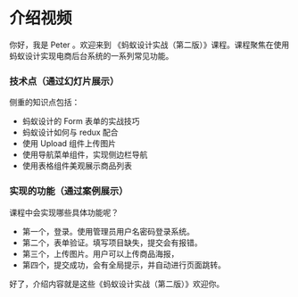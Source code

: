 # 介绍视频

你好，我是 Peter 。欢迎来到 《蚂蚁设计实战（第二版）》课程。课程聚焦在使用蚂蚁设计实现电商后台系统的一系列常见功能。

### 技术点（通过幻灯片展示）

侧重的知识点包括：

- 蚂蚁设计的 Form 表单的实战技巧
- 蚂蚁设计如何与 redux 配合
- 使用 Upload 组件上传图片
- 使用导航菜单组件，实现侧边栏导航
- 使用表格组件美观展示商品列表

### 实现的功能（通过案例展示）

课程中会实现哪些具体功能呢？

- 第一个，登录。使用管理员用户名密码登录系统。
- 第二个，表单验证。填写项目缺失，提交会有报错。
- 第三个，上传图片。用户可以上传商品海报，
- 第四个，提交成功，会有全局提示，并自动进行页面跳转。

好了，介绍内容就是这些《蚂蚁设计实战（第二版）》欢迎你。
